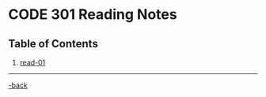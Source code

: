 # CODE 301 Reading Notes

## Table of Contents

1. [read-01](*)

---

[-back](https://alexriverau.github.io/reading-notes/)
